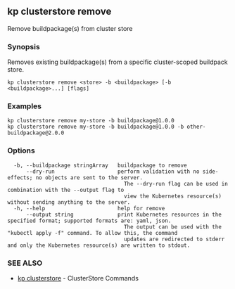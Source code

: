 ## kp clusterstore remove

Remove buildpackage(s) from cluster store

### Synopsis

Removes existing buildpackage(s) from a specific cluster-scoped buildpack store.


```
kp clusterstore remove <store> -b <buildpackage> [-b <buildpackage>...] [flags]
```

### Examples

```
kp clusterstore remove my-store -b buildpackage@1.0.0
kp clusterstore remove my-store -b buildpackage@1.0.0 -b other-buildpackage@2.0.0

```

### Options

```
  -b, --buildpackage stringArray   buildpackage to remove
      --dry-run                    perform validation with no side-effects; no objects are sent to the server.
                                     The --dry-run flag can be used in combination with the --output flag to
                                     view the Kubernetes resource(s) without sending anything to the server.
  -h, --help                       help for remove
      --output string              print Kubernetes resources in the specified format; supported formats are: yaml, json.
                                     The output can be used with the "kubectl apply -f" command. To allow this, the command
                                     updates are redirected to stderr and only the Kubernetes resource(s) are written to stdout.
```

### SEE ALSO

* [kp clusterstore](kp_clusterstore.md)	 - ClusterStore Commands

